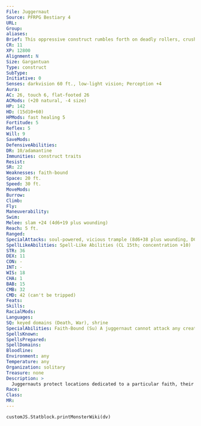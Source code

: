 ```yaml
---
File: Juggernaut
Source: PFRPG Bestiary 4
URL: 
Group: 
aliases: 
Brief: This oppressive construct rumbles forth on deadly rollers, crushing everything in its path.
CR: 11
XP: 12800
Alignment: N
Size: Gargantuan
Type: construct
SubType: 
Initiative: 0
Senses: darkvision 60 ft., low-light vision; Perception +4
Aura: 
AC: 26, touch 6, flat-footed 26
ACMods: (+20 natural, -4 size)
HP: 142
HD: (15d10+60)
HPMods: fast healing 5
Fortitude: 5
Reflex: 5
Will: 9
SaveMods: 
DefensiveAbilities: 
DR: 10/adamantine
Immunities: construct traits
Resist: 
SR: 22
Weaknesses: faith-bound
Space: 20 ft.
Speed: 30 ft.
MoveMods: 
Burrow: 
Climb: 
Fly: 
Maneuverability: 
Swim: 
Melee: slam +24 (4d6+19 plus wounding)
Reach: 5 ft.
Ranged: 
SpecialAttacks: soul-powered, vicious trample (8d6+38 plus wounding, DC 30)
SpellLikeAbilities: Spell-Like Abilities (CL 15th; concentration +10)  3/day-enervation
STR: 36
DEX: 11
CON: -
INT: -
WIS: 18
CHA: 1
BAB: 15
CMB: 32
CMD: 42 (can't be tripped)
Feats: 
Skills: 
RacialMods: 
Languages: 
SQ: keyed domains (Death, War), shrine
SpecialAbilities: Faith-Bound (Su) A juggernaut cannot attack any creature that openly wears or displays the holy symbol or unholy symbol of the deity to which the juggernaut is dedicated unless that creature first attacks the juggernaut.  Shrine (Ex) A juggernaut counts as a movable shrine for the deity or religion it is dedicated to.  Soul-Powered (Su) When a juggernaut kills a creature with at least 5 Hit Dice and an alignment two or more steps away from the juggernaut's alignment, it gains a kill point. Add its current total kill points as a bonus on its attack rolls, combat maneuver checks, caster level checks, and skill checks. Add half its current total kill points as a bonus to its natural armor and spell resistance. The juggernaut loses 1 kill point every 24 hours.  Vicious Trample (Ex) A juggernaut's massive rollers deal 8d6+38 points of damage on a successful trample attack.
SpellsKnown: 
SpellsPrepared: 
SpellDomains: 
Bloodline: 
Environment: any
Temperature: any
Organization: solitary
Treasure: none
Description: >
  Juggernauts protect locations dedicated to a particular faith, their massive forms infused with divine energy that animates them and infuses them with their deity's power. Some faiths use a juggernaut as a mobile shrine, anointing it with sacred materials and offering prayers to the divine.  KEYED DOMAINS  A juggernaut gain special abilities from two domains granted by the deity to which the juggernaut is dedicated. If an ability requires a saving throw, the save DC is Wisdom-based (DC 19 for most juggernauts). The caster level is equal to the juggernaut's Hit Dice (CL 15th for most juggernauts). The sample juggernaut is keyed to the domains of Death and War-a juggernaut dedicated to some other deity has abilities based on that deity's domains.  Air: Whirlwind (Sp)-The juggernaut can cast whirlwind once per day.  Animal: Friendly Pack (Sp)-The juggernaut can cast summon nature's ally IV (animals only) three times per day.  Artifice: Repair (Ex)-The juggernaut's fast healing increases to 10.  Chaos: Chaotic Attacks (Su)-The juggernaut's slam and vicious trample attacks are treated as chaotic-aligned. Its vicious trample deals an additional 2d6 points of damage to lawful targets.  Charm: Friendship (Sp)-The juggernaut can cast charm monster three times per day. A charmed creature follows the juggernaut and attacks what it attacks.  Community: Powerful Allies (Su)-All creatures within 60 feet of the juggernaut that share the juggernaut's alignment gain a +1 sacred bonus on attack rolls and to AC, and a +2 sacred bonus on saving throws (these are profane bonuses if the juggernaut is evil).  Darkness: Deeper Darkness (Sp)-The juggernaut can cast deeper darkness three times per day.  Death: Lifesapper (Sp)-The juggernaut can cast enervation three times per day.  Destruction: Destructive Aura (Su)-The juggernaut can emit a 30-foot aura of destruction for 10 rounds per day. All attacks made against targets in the aura (including the juggernaut) gain a +2 morale bonus on damage rolls and all critical threats are automatically confirmed.  Earth: Tremorsense (Su)-The juggernaut gains tremorsense 60 feet.  Evil: Evil Attacks (Su)-The juggernaut's slam and vicious trample attacks are treated as evil-aligned. Its vicious trample deals an additional 2d6 points of damage to good targets.  Fire: Flaming Burst (Su)-The juggernaut's slam attack gains the flaming burst weapon special ability. Its vicious trample attack deals an additional 1d6 points of fire damage.  Glory: Grandeur (Su)-The juggernaut inspires all allies within 30 feet, granting them a +2 morale bonus on attack rolls, saving throws, and skill checks.  Good: Good Attacks (Su)-The juggernaut's slam and vicious trample attacks are treated as good-aligned. Its vicious trample deals an additional 2d6 points of damage to evil targets.  Healing: Resurgence (Su)-Five times per day, the juggernaut can remove the dazed, fatigued, shaken, sickened, or staggered condition from an ally within 30 feet.  Knowledge: Absorb Thoughts (Su)-When the juggernaut confirms a critical hit with its slam, the target must succeed at a Will save or take 1d8 points of Intelligence damage.  Law: Lawful Attacks (Su)-The juggernaut's slam and vicious trample are treated as lawful-aligned. Its vicious trample deals an additional 2d6 points of damage to chaotic targets.  Liberation: Broken Bonds (Su)-10 times per day a standard action, the juggernaut can affect one its allies within 20 feet with freedom of movement for 1 round.  Luck: Lucky (Su)-Twice per day, the juggernaut may reroll any d20 roll that it has just made before the results of the roll are revealed. The juggernaut must take the result of the reroll, even if it's worse than the original roll.  Madness: Confusion (Sp)-The juggernaut can cast confusion three times per day.  Magic: Resistant (Su)-The juggernaut's SR increases by 5.  Nobility: Inspirational (Sp)-The juggernaut can cast good hope three times per day.  Plant: Hedge (Sp)-The juggernaut can cast wall of thorns three times per day.  Protection: Guardian (Su)-The juggernaut and all allies within 30 feet gain a +2 bonus on all saving throws and a +2 deflection bonus to AC.  Repose: Rest Eternal (Su)-Damage dealt by the juggernaut resists magical healing. Attempting to use such healing to cure this damage requires a successful caster level check against a DC = 11 + the juggernaut's caster level. This ability does not affect natural healing or healing provided by extraordinary abilities.  Rune: Rune-Carved (Su)-Runes cover the juggernaut. Whenever the juggernaut takes energy damage or energy damage fails to overcome its SR, for the next round, its attacks deal 2d6 points of damage of that energy type. If more than one type of energy attack occurs in a round, roll randomly to determine what kind of extra energy damage it deals.  Strength: Vigorous (Sp)-The juggernaut can cast mass bull's strength once per day.  Sun: Sunstrike (Sp)-The juggernaut can cast daylight and searing light three times per day.  Travel: Unstoppable (Su)-The juggernaut ignores penalties for difficult terrain. Its movement increases by 10 feet.  Trickery: Doubles (Sp)-The juggernaut can cast mirror image three times per day.  War: Bloody (Su)-The juggernaut's slam and vicious trample attacks have the wounding weapon special ability.  Water: Surge (Sp)-The juggernaut can cast hydraulic torrent (Pathfinder RPG Advanced Player's Guide 229) five times per day.  Weather: Weathermaker (Sp)-The juggernaut can cast control weather once per day.  CONSTRUCTION  A juggernaut's body must be created from 20,000 gp worth of clay, crystal, metal, stone, wood, or bone.  JUGGERNAUT CL 13th; Price 140,000 gp CONSTRUCTION Requirements Craft Construct, greater magic weapon, imbue with spell ability, make whole, stone shape, creator must be caster level 10th; Skill Craft (carpentry, sculptures, or stonemasonry); Cost 80,000 gp
Race: 
Class: 
MR: 
---
```

```dataviewjs
customJS.Statblock.printMonsterWiki(dv)
```
